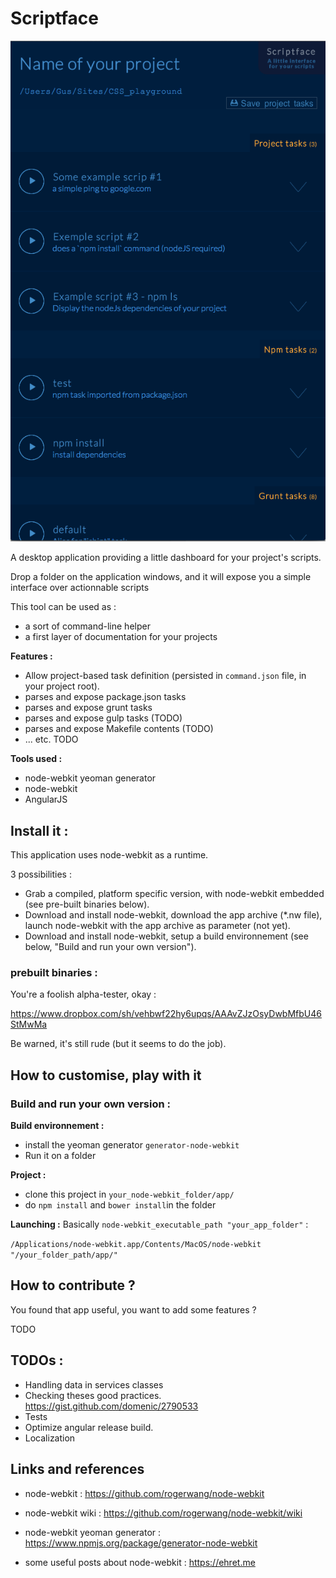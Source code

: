 # Scriptface

![scriptface screenshot](https://github.com/0gust1/Scriptface/raw/master/scriptface_screenshot.png "scriptface screenshot")


A desktop application providing a little dashboard for your project's scripts.

Drop a folder on the application windows, and it will expose you a simple interface over actionnable scripts

This tool can be used as :
* a sort of command-line helper
* a first layer of documentation for your projects

**Features :**
* Allow project-based task definition (persisted in `command.json` file, in your project root).
* parses and expose package.json tasks
* parses and expose grunt tasks
* parses and expose gulp tasks (TODO)
* parses and expose Makefile contents (TODO)
* ... etc. TODO

**Tools used :**

- node-webkit yeoman generator
- node-webkit
- AngularJS

## Install it :

This application uses node-webkit as a runtime.

3 possibilities :

* Grab a compiled, platform specific version, with node-webkit embedded (see pre-built binaries below).
* Download and install node-webkit, download the app archive (*.nw file), launch node-webkit with the app archive as parameter (not yet).
* Download and install node-webkit, setup a build environnement (see below, "Build and run your own version").

### prebuilt binaries :

You're a foolish alpha-tester, okay :

https://www.dropbox.com/sh/vehbwf22hy6upqs/AAAvZJzOsyDwbMfbU46StMwMa

Be warned, it's still rude (but it seems to do the job).

## How to customise, play with it

### Build and run your own version :

**Build environnement :**

* install the yeoman generator `generator-node-webkit`
* Run it on a folder

**Project :**

* clone this project in `your_node-webkit_folder/app/`
* do `npm install` and `bower install`in the folder

**Launching :**
Basically `node-webkit_executable_path "your_app_folder"` :

`/Applications/node-webkit.app/Contents/MacOS/node-webkit  "/your_folder_path/app/"`


## How to contribute ?

You found that app useful, you want to add some features ?

TODO

## TODOs :

* Handling data in services classes
* Checking theses good practices. https://gist.github.com/domenic/2790533
* Tests
* Optimize angular release build.
* Localization

## Links and references

* node-webkit : https://github.com/rogerwang/node-webkit
* node-webkit wiki : https://github.com/rogerwang/node-webkit/wiki
* node-webkit yeoman generator : https://www.npmjs.org/package/generator-node-webkit

* some useful posts about node-webkit : https://ehret.me

